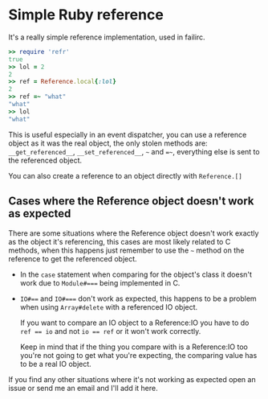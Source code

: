 Simple Ruby reference
=====================

It's a really simple reference implementation, used in failirc.

```ruby
>> require 'refr'
true
>> lol = 2
2
>> ref = Reference.local{:lol}
2
>> ref =~ "what"
"what"
>> lol
"what"
```

This is useful especially in an event dispatcher, you can use a reference object as
it was the real object, the only stolen methods are: `__get_referenced__`, `__set_referenced__`, `~` and `=~`,
everything else is sent to the referenced object.

You can also create a reference to an object directly with `Reference.[]`

Cases where the Reference object doesn't work as expected
---------------------------------------------------------
There are some situations where the Reference object doesn't work exactly as the object it's referencing,
this cases are most likely related to C methods, when this happens just remember to use the `~` method
on the reference to get the referenced object.

* In the `case` statement when comparing for the object's class it doesn't work due to
  `Module#===` being implemented in C.

* `IO#==` and `IO#===` don't work as expected, this happens to be a problem when using `Array#delete` with a
  referenced IO object.

  If you want to compare an IO object to a Reference:IO you have to do `ref == io` and not `io == ref` or it
  won't work correctly.
  
  Keep in mind that if the thing you compare with is a Reference:IO too you're not going to get what you're expecting,
  the comparing value has to be a real IO object.

If you find any other situations where it's not working as expected open an issue or send me an email
and I'll add it here.
